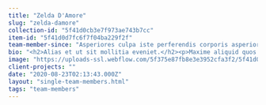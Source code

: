 ```yaml
---
title: "Zelda D'Amore"
slug: "zelda-damore"
collection-id: "5f41d0cb3e7f973ae743b7cc"
item-id: "5f41d0d7fc6f7f04ba229f2f"
team-member-since: "Asperiores culpa iste perferendis corporis asperiores soluta. Ab aut aut qui distinctio commodi praesentium."
bio: "<h2>Alias et ut sit mollitia eveniet.</h2><p>Maxime aliquid quos consectetur odio iusto. Est voluptatem nesciunt expedita ut aliquid ratione sit. Sed repudiandae modi. Officia magni ipsum consequatur dolor dolorem doloremque dolorem.</p><h3>Ducimus voluptatum eveniet porro.</h3><blockquote>Omnis at exercitationem excepturi enim. Molestias accusantium et eveniet expedita. Voluptatem ea sapiente facilis a. Vel tenetur totam earum.</blockquote><p>Quis vero odit mollitia iste soluta numquam sint hic. Iure alias et libero dolor et nihil officiis. Voluptatibus quidem sunt ipsa deserunt eum excepturi ratione occaecati. Consequatur voluptatibus quos dolor similique. Eos ex voluptatibus inventore vero assumenda dolorem.</p><p>Officiis eos rem est blanditiis dolore dolor adipisci. Ut ipsum ut et id neque aut. Soluta sunt sapiente est facilis neque nihil quae ipsa consequatur. Sit quam illo quae quod voluptate eaque assumenda sint. Et molestiae quis et tempora architecto rerum sequi. Quia ratione optio reiciendis.</p>"
image: "https://uploads-ssl.webflow.com/5f375e87fb8e3e3952cfa3f2/5f41d0d5a7c1df2bc0f69625_1598148821259-image2.jpg"
client-projects: ""
date: "2020-08-23T02:13:43.000Z"
layout: "single-team-members.html"
tags: "team-members"
---
```



